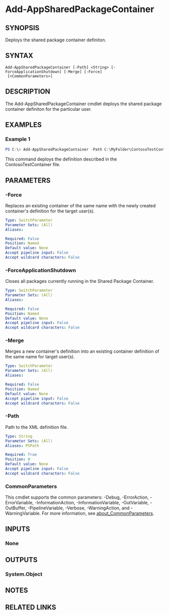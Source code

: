 ﻿---
external help file: Microsoft.Windows.Appx.PackageManager.Commands.dll-Help.xml
Module Name: appx
online version: https://docs.microsoft.com/powershell/module/appx/add-appsharedpackagecontainer?view=windowsserver2022-ps&wt.mc_id=ps-gethelp
schema: 2.0.0
---

# Add-AppSharedPackageContainer

## SYNOPSIS
Deploys the shared package container definiton.

## SYNTAX

```
Add-AppSharedPackageContainer [-Path] <String> [-ForceApplicationShutdown] [-Merge] [-Force]
 [<CommonParameters>]
```

## DESCRIPTION
The Add-AppSharedPackageContainer cmdlet deploys the shared package container definiton for the particular user.

## EXAMPLES

### Example 1
```powershell
PS C:\> Add-AppSharedPackageContainer -Path C:\MyFolder\ContosoTestContainer.xml
```

This command deploys the definition described in the ContosoTestContainer file.

## PARAMETERS

### -Force
Replaces an existing container of the same name with the newly created
container's definition for the target user(s).


```yaml
Type: SwitchParameter
Parameter Sets: (All)
Aliases:

Required: False
Position: Named
Default value: None
Accept pipeline input: False
Accept wildcard characters: False
```

### -ForceApplicationShutdown
Closes all packages currently running in the Shared Package Container.

```yaml
Type: SwitchParameter
Parameter Sets: (All)
Aliases:

Required: False
Position: Named
Default value: None
Accept pipeline input: False
Accept wildcard characters: False
```

### -Merge
Merges a new container's definition into an existing container
definition of the same name for target user(s).


```yaml
Type: SwitchParameter
Parameter Sets: (All)
Aliases:

Required: False
Position: Named
Default value: None
Accept pipeline input: False
Accept wildcard characters: False
```

### -Path
Path to the XML definition file.

```yaml
Type: String
Parameter Sets: (All)
Aliases: PSPath

Required: True
Position: 0
Default value: None
Accept pipeline input: False
Accept wildcard characters: False
```

### CommonParameters
This cmdlet supports the common parameters: -Debug, -ErrorAction, -ErrorVariable, -InformationAction, -InformationVariable, -OutVariable, -OutBuffer, -PipelineVariable, -Verbose, -WarningAction, and -WarningVariable. For more information, see [about_CommonParameters](http://go.microsoft.com/fwlink/?LinkID=113216).

## INPUTS

### None

## OUTPUTS

### System.Object
## NOTES

## RELATED LINKS
